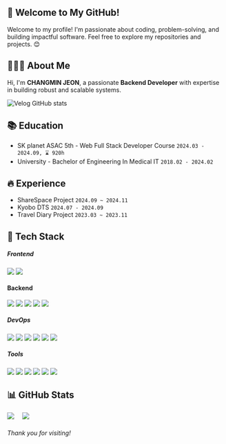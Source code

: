 ## 👋 Welcome to My GitHub!

Welcome to my profile! I'm passionate about coding, problem-solving, and building impactful software. Feel free to explore my repositories and projects. 😊

## 👨🏻‍💻 About Me
Hi, I'm **CHANGMIN JEON**, a passionate **Backend Developer** with expertise in building robust and scalable systems.

<!--[![Portfolio](https://img.shields.io/badge/Portfolio-000000?style=flat&logo=notion&logoColor=white)]() -->
![Velog GitHub stats](https://velog-github-badge.vercel.app/badge/thereisname?theme=dark&posts=3)


## 📚 Education
- SK planet ASAC 5th - Web Full Stack Developer Course `2024.03 - 2024.09, ⌛ 920h`
- University - Bachelor of Engineering In Medical IT `2018.02 - 2024.02`


## 🔥 Experience
- ShareSpace Project `2024.09 ~ 2024.11`
- Kyobo DTS `2024.07 - 2024.09`
- Travel Diary Project `2023.03 ~ 2023.11`


## 📖 Tech Stack
<h5>Frontend</h5>
<span>
  <img src="https://img.shields.io/badge/JavaScript-F7DF1E?style=flat&logo=javascript&logoColor=black"/>
  <img src="https://img.shields.io/badge/React-61DAFB?style=flat&logo=react&logoColor=black"/>
</span>

<h4>Backend</h4>
<span>
  <img src="https://img.shields.io/badge/Java-007396?style=flat&logo=openJDK&logoColor=white"/>
  <img src="https://img.shields.io/badge/Spring-6DB33F?style=flat&logo=spring&logoColor=white"/>
  <img src="https://img.shields.io/badge/Spring Boot-6DB33F?style=flat&logo=spring-boot&logoColor=white"/>
  <img src="https://img.shields.io/badge/Android-3DDC84?style=flat&logo=android&logoColor=white"/>
  <img src="https://img.shields.io/badge/Python-3776AB?style=flat&logo=python&logoColor=white"/>
</span>

<h5>DevOps</h5>
<span>
  <img src="https://img.shields.io/badge/MySQL-4479A1?style=flat&logo=MySQL&logoColor=white"/>
  <img src="https://img.shields.io/badge/Docker-2496ED?style=flat&logo=Docker&logoColor=white"/>
  <img src="https://img.shields.io/badge/Amazon RDS-527FFF?style=flat&logo=amazonrds&logoColor=white"/>
  <img src="https://img.shields.io/badge/Amazon EC2-FF9900?style=flat&logo=amazonec2&logoColor=white"/>
  <img src="https://img.shields.io/badge/GitHub Actions-2088FF?style=flat&logo=GitHub Actions&logoColor=white"/>
  <img src="https://img.shields.io/badge/AWS S3-569A31?style=flat&logo=amazons3&logoColor=white"/>
</span>

<h5>Tools</h5>
<span>
  <img src="https://img.shields.io/badge/Git-F05032?style=flat&logo=Git&logoColor=white">
  <img src="https://img.shields.io/badge/GitHub-181717?style=flat&logo=GitHub&logoColor=white">
  <img src="https://img.shields.io/badge/IntelliJ%20IDEA-42A5F5?style=flat&logo=intellijidea&logoColor=white"/>
  <img src="https://img.shields.io/badge/VScode-007ACC?style=flat&logo=VScode&logoColor=white">
  <img src="https://img.shields.io/badge/Notion-000000?style=flat&logo=notion&logoColor=white"/>
  <img src="https://img.shields.io/badge/Android%20Studio-3DDC84?style=flat&logo=androidstudio&logoColor=white"/>
</span>


## 📊 GitHub Stats
<div  style="margin-top: 20px; margin-bottom: 20px;">
  <img src="https://github-readme-stats.vercel.app/api?username=thereisname&show_icons=true&theme=tokyonight" style="margin-right: 15px;" />
  <img src="https://github-readme-stats.vercel.app/api/top-langs/?username=thereisname&exclude_repo=dkssud8150.github.io&layout=compact&theme=tokyonight" />
</div>


*Thank you for visiting!*
